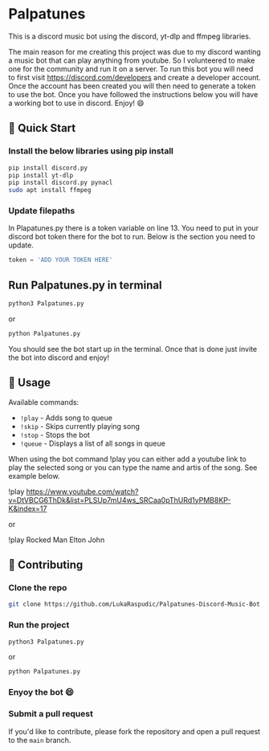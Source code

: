 # Palpatunes

This is a discord music bot using the discord, yt-dlp and ffmpeg libraries.

The main reason for me creating this project was due to my discord wanting a music bot that can play anything from youtube. So I volunteered to make one for the community and run it on a server. To run this bot you will need to first visit https://discord.com/developers and create a developer account. Once the account has been created you will then need to generate a token to use the bot. Once you have followed the instructions below you will have a working bot to use in discord. Enjoy! 😄

## 🚀 Quick Start

### Install the below libraries using pip install

```bash
pip install discord.py
pip install yt-dlp
pip install discord.py pynacl
sudo apt install ffmpeg
```

### Update filepaths

In Plapatunes.py there is a token variable on line 13. You need to put in your discord bot token there for the bot to run. Below is the section you need to update.

```python
token = 'ADD YOUR TOKEN HERE'
```

## Run Palpatunes.py in terminal

```bash
python3 Palpatunes.py
```
or
```bash
python Palpatunes.py
```
You should see the bot start up in the terminal. Once that is done just invite the bot into discord and enjoy!

## 📖 Usage

Available commands:

* `!play` - Adds song to queue
* `!skip` - Skips currently playing song
* `!stop` - Stops the bot
* `!queue` - Displays a list of all songs in queue

When using the bot command !play you can either add a youtube link to play the selected song or you can type the name and artis of the song. See example below.

!play https://www.youtube.com/watch?v=DtVBCG6ThDk&list=PLSUp7mU4ws_SRCaa0pThURd1yPMB8KP-K&index=17

or

!play Rocked Man Elton John

## 🤝 Contributing

### Clone the repo

```bash
git clone https://github.com/LukaRaspudic/Palpatunes-Discord-Music-Bot
```

### Run the project

```bash
python3 Palpatunes.py
```
or
```bash
python Palpatunes.py
```

### Enyoy the bot 😄

### Submit a pull request

If you'd like to contribute, please fork the repository and open a pull request to the `main` branch.